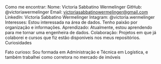   Como me encontrar:
Nome: Victoria Sabbatino Wermelinger
GitHub: @victoriawermelinger
Email: victoriasabbatinowermelinger@gmail.com
LinkedIn: Victoria Sabbatino Wermelinger
Intagram: @victoria.wermelinger
  Interesses:
Estou interessada na área de dados.
Tenho paixão por organização e informações.
  Aprendizado:
Atualmente, estou aprendendo para me tornar uma engenheira de dados.
  Colaboração:
Projetos em que já colaborei e cursos que fiz estão disponíveis nos meus repositórios.
Curiosidades

Fato curioso: Sou formada em Administração e Técnica em Logística, e também trabalhei como corretora no mercado de imóveis

